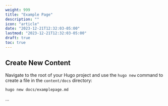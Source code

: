 ```yaml
---
weight: 999
title: "Example Page"
description: ""
icon: "article"
date: "2023-12-21T12:32:03-05:00"
lastmod: "2023-12-21T12:32:03-05:00"
draft: true
toc: true
---
```



## Create New Content

Navigate to the root of your Hugo project and use the `hugo new` command to create a file in the `content/docs` directory:

```shell
hugo new docs/examplepage.md
```
...